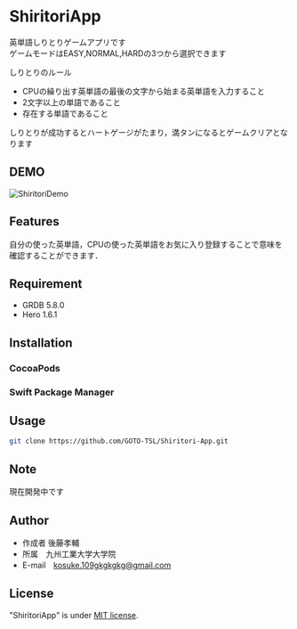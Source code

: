 # ShiritoriApp
英単語しりとりゲームアプリです</br>
ゲームモードはEASY,NORMAL,HARDの3つから選択できます</br>

しりとりのルール
* CPUの繰り出す英単語の最後の文字から始まる英単語を入力すること
* 2文字以上の単語であること
* 存在する単語であること</br>

しりとりが成功するとハートゲージがたまり，満タンになるとゲームクリアとなります
## DEMO
![ShiritoriDemo](https://user-images.githubusercontent.com/84612341/121810813-31100f80-cc9d-11eb-9278-dc8756363668.gif)

 
## Features
 自分の使った英単語，CPUの使った英単語をお気に入り登録することで意味を確認することができます．

 
## Requirement
 
* GRDB 5.8.0
* Hero 1.6.1
 
## Installation

### CocoaPods
<!-- Podfile:
```bash
pod 'GRDB.swift'
``` -->
### Swift Package Manager
<!-- https://github.com/groue/GRDB.swift.git -->
 
## Usage
 
```bash
git clone https://github.com/GOTO-TSL/Shiritori-App.git
```
 
## Note
 
現在開発中です
 
## Author
 
* 作成者 後藤孝輔
* 所属　九州工業大学大学院
* E-mail　kosuke.109gkgkgkg@gmail.com
 
## License

"ShiritoriApp" is under [MIT license](https://en.wikipedia.org/wiki/MIT_License).
 
